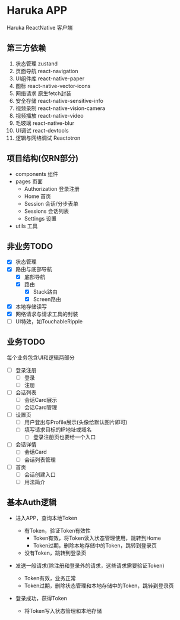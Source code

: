 # Haruka APP
Haruka ReactNative 客户端

## 第三方依赖
1. 状态管理 zustand
2. 页面导航 react-navigation
3. UI组件库 react-native-paper
4. 图标 react-native-vector-icons
5. 网络请求 原生fetch封装
6. 安全存储 react-native-sensitive-info
7. 视频录制 react-native-vision-camera
8. 视频播放 react-native-video
9. 毛玻璃 react-native-blur
10. UI调试 react-devtools
11. 逻辑与网络调试 Reactotron

## 项目结构(仅RN部分)
- components 组件  
- pages 页面  
    - Authorization 登录注册  
    - Home 首页  
    - Session 会话/分步表单  
    - Sessions 会话列表  
    - Settings 设置  
- utils 工具  

## 非业务TODO
- [x] 状态管理
- [x] 路由与底部导航
  - [x] 底部导航
  - [x] 路由
    - [x] Stack路由
    - [x] Screen路由
- [x] 本地存储读写
- [x] 网络请求与请求工具的封装
- [ ] UI特效，如TouchableRipple

## 业务TODO
每个业务包含UI和逻辑两部分
- [ ] 登录注册
  - [ ] 登录
  - [ ] 注册 
- [ ] 会话列表
  - [ ] 会话Card展示
  - [ ] 会话Card管理
- [ ] 设置页
  - [ ] 用户登出与Profile展示(头像给默认图片即可)
  - [ ] 填写请求目标的IP地址或域名
    - [ ] 登录注册页也要给一个入口
- [ ] 会话详情
  - [ ] 会话Card
  - [ ] 会话列表管理
- [ ] 首页
  - [ ] 会话创建入口
  - [ ] 用法简介

## 基本Auth逻辑
- 进入APP，查询本地Token
   - 有Token，验证Token有效性
        - Token有效，将Token读入状态管理使用，跳转到Home
        - Token过期，删除本地存储中的Token，跳转到登录页
   - 没有Token，跳转到登录页

- 发送一般请求(除注册和登录外的请求，这些请求需要验证Token)
   - Token有效，业务正常
   - Token过期，删除状态管理和本地存储中的Token，跳转到登录页

- 登录成功，获得Token
   - 将Token写入状态管理和本地存储